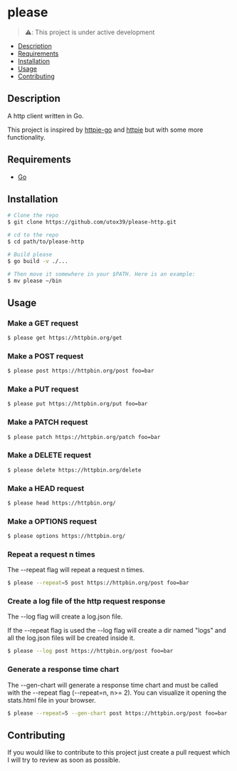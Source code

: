 # please

>⚠️: This project is under active development

- [Description](#description)
- [Requirements](#requirements)
- [Installation](#installation)
- [Usage](#usage)
- [Contributing](#contributing)

## Description

A http client written in Go.

This project is inspired by [httpie-go](https://github.com/nojima/httpie-go) and [httpie](https://github.com/httpie/cli)
but with some more functionality.

## Requirements
- [Go](https://go.dev/)

## Installation

```bash
# Clone the repo
$ git clone https://github.com/utox39/please-http.git

# cd to the repo
$ cd path/to/please-http

# Build please
$ go build -v ./... 

# Then move it somewhere in your $PATH. Here is an example:
$ mv please ~/bin
```

## Usage

### Make a GET request
```bash
$ please get https://httpbin.org/get
```

### Make a POST request
```bash
$ please post https://httpbin.org/post foo=bar
```

### Make a PUT request
```bash
$ please put https://httpbin.org/put foo=bar
```

### Make a PATCH request
```bash
$ please patch https://httpbin.org/patch foo=bar
```

### Make a DELETE request
```bash
$ please delete https://httpbin.org/delete
```

### Make a HEAD request
```bash
$ please head https://httpbin.org/
```

### Make a OPTIONS request
```bash
$ please options https://httpbin.org/
```

### Repeat a request n times
The --repeat flag will repeat a request n times.


```bash
$ please --repeat=5 post https://httpbin.org/post foo=bar
```

### Create a log file of the http request response
The --log flag will create a log.json file. 

If the --repeat flag is used the --log flag will create a dir named "logs" and all the log.json files
will be created inside it.

```bash
$ please --log post https://httpbin.org/post foo=bar
```
### Generate a response time chart

The --gen-chart will generate a response time chart and must be called with the --repeat flag (--repeat=n, n>= 2).
You can visualize it opening the stats.html file in your browser.

```bash
$ please --repeat=5 --gen-chart post https://httpbin.org/post foo=bar
```

## Contributing

If you would like to contribute to this project just create a pull request which I will try to review as soon as
possible.